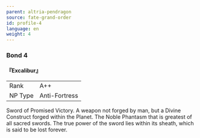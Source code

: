 ```yaml
---
parent: altria-pendragon
source: fate-grand-order
id: profile-4
language: en
weight: 4
---
```


### Bond 4

#### 『Excalibur』

<table>
  <tr><td>Rank</td><td>A++</td></tr>
  <tr><td>NP Type</td><td>Anti-Fortress</td></tr>
</table>

Sword of Promised Victory.
A weapon not forged by man, but a Divine Construct forged within the Planet.
The Noble Phantasm that is greatest of all sacred swords.
The true power of the sword lies within its sheath, which is said to be lost forever.
